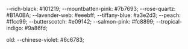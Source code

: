 --rich-black: #101219;
--mountbatten-pink: #7b7693;
--rose-quartz: #B1A0BA;
--lavender-web: #eeebff;
--tiffany-blue: #a3e2d3;
--peach: #ffcc99;
--butterscotch: #e09142;
--salmon-pink: #fc8899;
--tropical-indigo: #9a86fd;

old:
--chinese-violet: #6c6783;